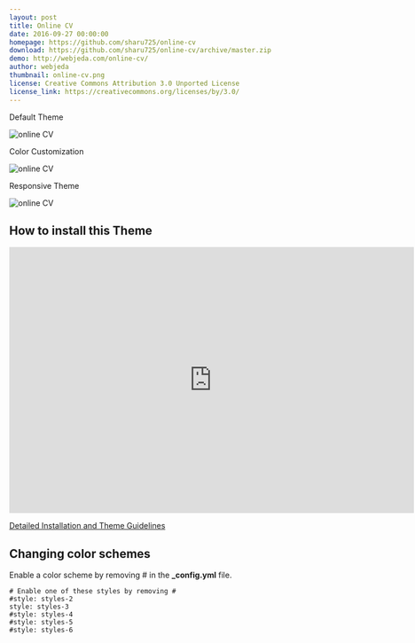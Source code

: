 ```yaml
---
layout: post
title: Online CV
date: 2016-09-27 00:00:00
homepage: https://github.com/sharu725/online-cv
download: https://github.com/sharu725/online-cv/archive/master.zip
demo: http://webjeda.com/online-cv/
author: webjeda
thumbnail: online-cv.png
license: Creative Commons Attribution 3.0 Unported License
license_link: https://creativecommons.org/licenses/by/3.0/
---
```


Default Theme

![online CV](https://raw.githubusercontent.com/sharu725/online-cv/master/assets/images/online-cv-jekyll-theme.png)

Color Customization

![online CV](https://github.com/sharu725/online-cv/raw/master/assets/images/online-cv-jekyll-theme-2.png)

Responsive Theme

![online CV](https://github.com/sharu725/online-cv/raw/master/assets/images/online-cv-responsive-jekyll-theme.png)

## How to install this Theme

<iframe width="730" height="480" src="https://www.youtube.com/embed/T2nx6tj-ZH4" frameborder="0" allowfullscreen></iframe>

[Detailed Installation and Theme Guidelines](https://blog.webjeda.com/jekyll-themes/online-cv/)

## Changing color schemes
Enable a color scheme by removing # in the **_config.yml** file.

```
# Enable one of these styles by removing #
#style: styles-2
style: styles-3
#style: styles-4
#style: styles-5
#style: styles-6
```

